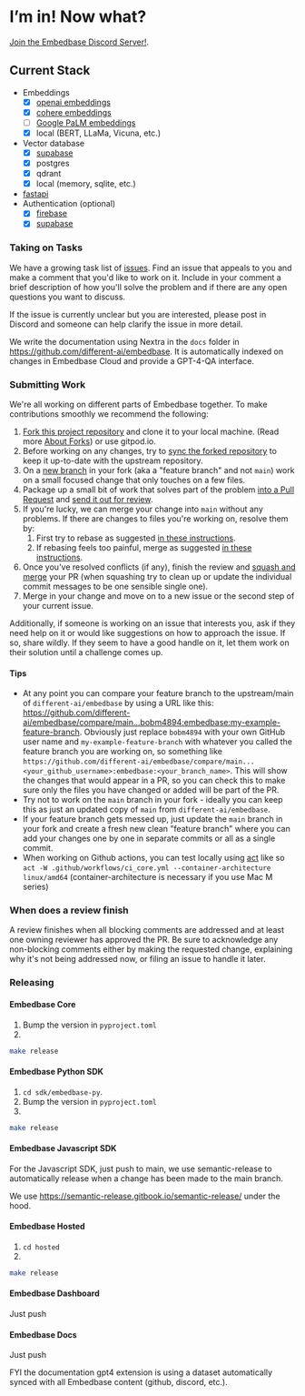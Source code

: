 # I’m in! Now what?

[Join the Embedbase Discord Server!](https://discord.gg/pMNeuGrDky).

## Current Stack

* Embeddings
  - [x] [openai embeddings](https://platform.openai.com/docs/guides/embeddings)
  - [x] [cohere embeddings](https://cohere.ai/embed)
  - [ ] [Google PaLM embeddings](https://developers.googleblog.com/2023/03/announcing-palm-api-and-makersuite.html)
  - [x] local (BERT, LLaMa, Vicuna, etc.)
* Vector database
  - [x] [supabase](https://supabase.com/)
  - [x] postgres
  - [x] qdrant
  - [x] local (memory, sqlite, etc.)
* [fastapi](https://github.com/tiangolo/fastapi)
* Authentication (optional)
  - [x] [firebase](https://firebase.google.com/)
  - [x] [supabase](https://supabase.com/)

### Taking on Tasks

We have a growing task list of
[issues](https://github.com/different-ai/embedbase/issues). Find an issue that
appeals to you and make a comment that you'd like to work on it. Include in your
comment a brief description of how you'll solve the problem and if there are any
open questions you want to discuss.

If the issue is currently unclear but you are interested, please post in Discord
and someone can help clarify the issue in more detail.

We write the documentation using Nextra in the `docs` folder in https://github.com/different-ai/embedbase. It is automatically indexed on changes in Embedbase Cloud and provide a GPT-4-QA interface.

### Submitting Work

We're all working on different parts of Embedbase together. To make
contributions smoothly we recommend the following:

1.  [Fork this project repository](https://docs.github.com/en/get-started/quickstart/fork-a-repo)
    and clone it to your local machine. (Read more
    [About Forks](https://docs.github.com/en/pull-requests/collaborating-with-pull-requests/working-with-forks/about-forks)) or use gitpod.io.
1.  Before working on any changes, try to
    [sync the forked repository](https://docs.github.com/en/pull-requests/collaborating-with-pull-requests/working-with-forks/syncing-a-fork)
    to keep it up-to-date with the upstream repository.
1.  On a
    [new branch](https://docs.github.com/en/pull-requests/collaborating-with-pull-requests/proposing-changes-to-your-work-with-pull-requests/creating-and-deleting-branches-within-your-repository)
    in your fork (aka a "feature branch" and not `main`) work on a small focused
    change that only touches on a few files.
1.  Package up a small bit of work that solves part of the problem
    [into a Pull Request](https://docs.github.com/en/pull-requests/collaborating-with-pull-requests/proposing-changes-to-your-work-with-pull-requests/creating-a-pull-request-from-a-fork)
    and
    [send it out for review](https://docs.github.com/en/pull-requests/collaborating-with-pull-requests/proposing-changes-to-your-work-with-pull-requests/requesting-a-pull-request-review).
1.  If you're lucky, we can merge your change into `main` without any problems.
    If there are changes to files you're working on, resolve them by:
    1.  First try to rebase as suggested
        [in these instructions](https://timwise.co.uk/2019/10/14/merge-vs-rebase/#should-you-rebase).
    1.  If rebasing feels too painful, merge as suggested
        [in these instructions](https://timwise.co.uk/2019/10/14/merge-vs-rebase/#should-you-merge).
1.  Once you've resolved conflicts (if any), finish the review and
    [squash and merge](https://docs.github.com/en/pull-requests/collaborating-with-pull-requests/incorporating-changes-from-a-pull-request/about-pull-request-merges#squash-and-merge-your-commits)
    your PR (when squashing try to clean up or update the individual commit
    messages to be one sensible single one).
1.  Merge in your change and move on to a new issue or the second step of your
    current issue.

Additionally, if someone is working on an issue that interests you, ask if they
need help on it or would like suggestions on how to approach the issue. If so,
share wildly. If they seem to have a good handle on it, let them work on their
solution until a challenge comes up.

#### Tips

- At any point you can compare your feature branch to the upstream/main of
  `different-ai/embedbase` by using a URL like this:
  https://github.com/different-ai/embedbase/compare/main...bobm4894:embedbase:my-example-feature-branch.
  Obviously just replace `bobm4894` with your own GitHub user name and
  `my-example-feature-branch` with whatever you called the feature branch you
  are working on, so something like
  `https://github.com/different-ai/embedbase/compare/main...<your_github_username>:embedbase:<your_branch_name>`.
  This will show the changes that would appear in a PR, so you can check this to
  make sure only the files you have changed or added will be part of the PR.
- Try not to work on the `main` branch in your fork - ideally you can keep this
  as just an updated copy of `main` from `different-ai/embedbase`.
- If your feature branch gets messed up, just update the `main` branch in your
  fork and create a fresh new clean "feature branch" where you can add your
  changes one by one in separate commits or all as a single commit.
- When working on Github actions, you can test locally using [act](https://github.com/nektos/act) like so `act -W .github/workflows/ci_core.yml --container-architecture linux/amd64` (container-architecture is necessary if you use Mac M series)

### When does a review finish

A review finishes when all blocking comments are addressed and at least one
owning reviewer has approved the PR. Be sure to acknowledge any non-blocking
comments either by making the requested change, explaining why it's not being
addressed now, or filing an issue to handle it later.

### Releasing

#### Embedbase Core

1. Bump the version in `pyproject.toml`
2. 
```bash
make release
```

#### Embedbase Python SDK

1. `cd sdk/embedbase-py`.
2. Bump the version in `pyproject.toml`
3. 
```bash
make release
```

#### Embedbase Javascript SDK

For the Javascript SDK, just push to main, we use semantic-release to automatically release when a change has been made to the main branch.

We use https://semantic-release.gitbook.io/semantic-release/ under the hood.

#### Embedbase Hosted

1. `cd hosted`
2. 
```bash
make release
```

#### Embedbase Dashboard

Just push

#### Embedbase Docs

Just push

FYI the documentation gpt4 extension is using a dataset automatically synced with all Embedbase content (github, discord, etc.).
